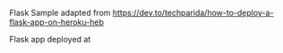 Flask Sample adapted from https://dev.to/techparida/how-to-deploy-a-flask-app-on-heroku-heb

Flask app deployed at 